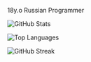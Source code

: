 18y.o Russian Programmer

![GitHub Stats](https://github-readme-stats.vercel.app/api?username=Konstantin-create&show_icons=true&theme=radical&hide_border=true&bg_color=0D1117&title_color=5CE1E6&icon_color=5CE1E6&text_color=FFFFFF)

![Top Languages](https://github-readme-stats.vercel.app/api/top-langs/?username=Konstantin-create&layout=compact&theme=radical&hide_border=true&bg_color=0D1117&title_color=5CE1E6&text_color=FFFFFF)

![GitHub Streak](https://streak-stats.demolab.com/?user=Konstantin-create&theme=radical&hide_border=true&background=0D1117&stroke=5CE1E6&ring=5CE1E6&fire=5CE1E6&currStreakNum=FFFFFF&sideNums=FFFFFF&currStreakLabel=5CE1E6&sideLabels=5CE1E6&dates=5CE1E6)
